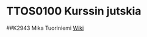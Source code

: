 # TTOS0100 Kurssin jutskia
##K2943 Mika Tuoriniemi
[Wiki](https://github.com/Nakuz0r/TTOS0100/wiki)
